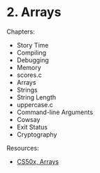 # 2. Arrays

Chapters:
- Story Time
- Compiling
- Debugging
- Memory
- scores.c
- Arrays
- Strings
- String Length
- uppercase.c
- Command-line Arguments
- Cowsay
- Exit Status
- Cryptography

Resources:
- [CS50x, Arrays](https://www.youtube.com/watch?v=4vU4aEFmTSo&list=PLhQjrBD2T381WAHyx1pq-sBfykqMBI7V4&index=3)